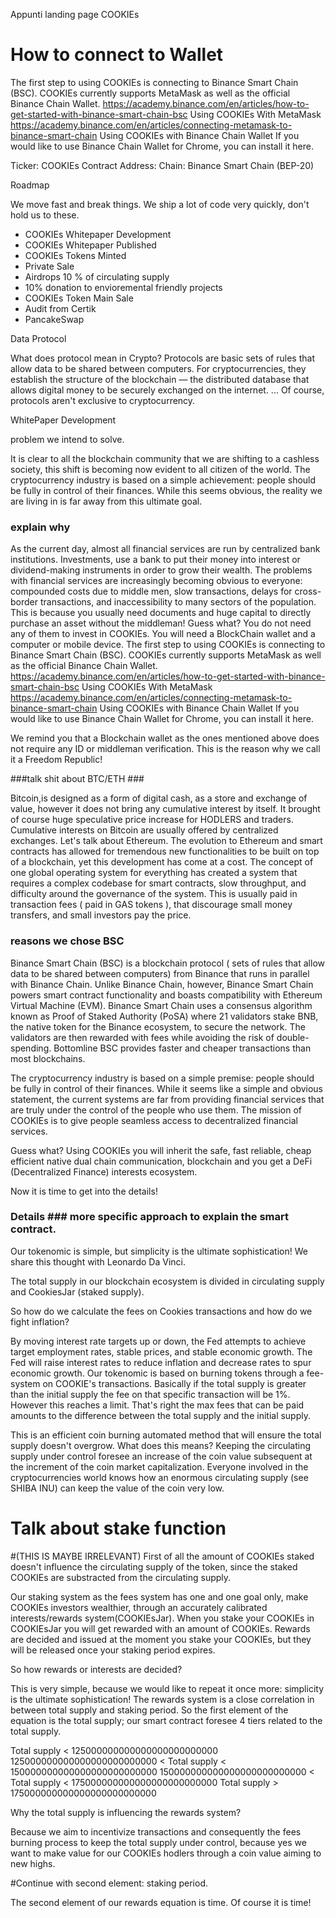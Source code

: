 Appunti landing page COOKIEs

# How to connect to Wallet

The first step to using COOKIEs is connecting to Binance Smart Chain (BSC). COOKIEs currently supports MetaMask as well as the official Binance Chain Wallet.
https://academy.binance.com/en/articles/how-to-get-started-with-binance-smart-chain-bsc
Using COOKIEs With MetaMask
https://academy.binance.com/en/articles/connecting-metamask-to-binance-smart-chain
Using COOKIEs with Binance Chain Wallet
If you would like to use Binance Chain Wallet for Chrome, you can install it here.

Ticker: COOKIEs
Contract Address:
Chain: Binance Smart Chain (BEP-20)



Roadmap

We move fast and break things. We ship a lot of code very quickly, don't hold us to these.
- COOKIEs Whitepaper Development
- COOKIEs Whitepaper Published
- COOKIEs Tokens Minted
- Private Sale
- Airdrops 10 % of circulating supply
- 10% donation to envioremental friendly projects
- COOKIEs Token Main Sale
- Audit from Certik
- PancakeSwap





Data Protocol

What does protocol mean in Crypto?
Protocols are basic sets of rules that allow data to be shared between computers. For cryptocurrencies, they establish the structure of the blockchain — the distributed database that allows digital money to be securely exchanged on the internet. ... Of course, protocols aren't exclusive to cryptocurrency.



WhitePaper Development

problem we intend to solve.

It is clear to all the blockchain community that we are shifting to a cashless society,
this shift is becoming now evident to all citizen of the world.
The cryptocurrency industry is based on a simple achievement: people should be fully in control of their finances.
While this seems obvious, the reality we are living in is far away from this ultimate goal.
### explain why ###
As the current day, almost all financial services are run by centralized bank institutions. Investments, use a bank to put their money into interest or dividend-making instruments in order to grow their wealth. The problems with financial services are increasingly becoming obvious to everyone: compounded costs due to middle men, slow transactions, delays for cross-border transactions, and inaccessibility to many sectors of the population.
This is because you usually need documents and huge capital to directly purchase an asset without the middleman!
Guess what? You do not need any of them to invest in COOKIEs.
You will need a BlockChain wallet and a computer or mobile device.
The first step to using COOKIEs is connecting to Binance Smart Chain (BSC). COOKIEs currently supports MetaMask as well as the official Binance Chain Wallet.
https://academy.binance.com/en/articles/how-to-get-started-with-binance-smart-chain-bsc
Using COOKIEs With MetaMask
https://academy.binance.com/en/articles/connecting-metamask-to-binance-smart-chain
Using COOKIEs with Binance Chain Wallet
If you would like to use Binance Chain Wallet for Chrome, you can install it here.

We remind you that a Blockchain wallet as the ones mentioned above does not require any ID or middleman verification. This is the reason why we call it a Freedom Republic!

###talk shit about BTC/ETH ###

Bitcoin,is designed as a form of digital cash, as a store and exchange of value, however it does not bring any cumulative interest by itself. It brought of course huge speculative price increase for HODLERS and traders. Cumulative interests on Bitcoin are usually offered by centralized exchanges. Let's talk about Ethereum. The evolution to Ethereum and smart contracts has allowed for tremendous new functionalities to be built on top of a blockchain, yet this development has come at a cost. The concept of one global operating system for everything has created a system that requires a complex codebase for smart contracts, slow throughput, and difficulty around the governance of the system. This is usually paid in transaction fees ( paid in GAS tokens ), that discourage small money transfers, and small investors pay the price.

### reasons we chose BSC ###

Binance Smart Chain (BSC) is a blockchain protocol ( sets of rules that allow data to be shared between computers) from Binance that runs in parallel with Binance Chain. Unlike Binance Chain, however, Binance Smart Chain powers smart contract functionality and boasts compatibility with Ethereum Virtual Machine (EVM).
Binance Smart Chain uses a consensus algorithm known as Proof of Staked Authority (PoSA) where 21 validators stake BNB, the native token for the Binance ecosystem, to secure the network.
The validators are then rewarded with fees while avoiding the risk of double-spending.
Bottomline BSC provides faster and cheaper transactions than most blockchains.


The cryptocurrency industry is based on a simple premise: people should be fully in control of their finances. While it seems like a simple and obvious statement, the current systems are far from providing financial services that are truly under the control of the people who use them. The mission of COOKIEs is to give people seamless access to decentralized financial services.

Guess what? Using COOKIEs you will inherit the safe, fast reliable, cheap efficient native dual chain communication, blockchain and you get a DeFi (Decentralized Finance) interests ecosystem.

Now it is time to get into the details!

### Details ### more specific approach to explain the smart contract.

Our tokenomic is simple, but simplicity is the ultimate sophistication! We share this thought with Leonardo Da Vinci.

The total supply in our blockchain ecosystem is divided in circulating supply and CookiesJar (staked supply).

So how do we calculate the fees on Cookies transactions and how do we fight inflation?

By moving interest rate targets up or down, the Fed attempts to achieve target employment rates, stable prices, and stable economic growth. The Fed will raise interest rates to reduce inflation and decrease rates to spur economic growth.
Our tokenomic is based on burning tokens through a fee-system on COOKIE's transactions.
Basically if the total supply is greater than the initial supply the fee on that specific transaction will be 1%. However this reaches a limit. That's right the max fees that can be paid amounts to the difference between the total supply and the initial supply.

This is an efficient coin burning automated method that will ensure the total supply doesn't overgrow.
What does this means? Keeping the circulating supply under control foresee an increase of the coin value subsequent at the increment of the coin market capitalization.
Everyone involved in the cryptocurrencies world knows how an enormous circulating supply (see SHIBA INU) can keep the value of the coin very low.

# Talk about stake function

#(THIS IS MAYBE IRRELEVANT) First of all the amount of COOKIEs staked doesn't influence the circulating supply of the token, since the staked COOKIEs are substracted from the circulating supply.

Our staking system as the fees system has one and one goal only, make COOKIEs investors wealthier, through an accurately calibrated interests/rewards system(COOKIEsJar). When you stake your COOKIEs in COOKIEsJar you will get rewarded with an amount of COOKIEs. Rewards are decided and issued at the moment you stake your COOKIEs, but they will be released once your staking period expires.

So how rewards or interests are decided?

This is very simple, because we would like to repeat it once more:  simplicity is the ultimate sophistication!
The rewards system is a close correlation in between total supply and staking period.
So the first element of the equation is the total supply; our smart contract foresee 4 tiers related to the total supply.

Total supply < 125000000000000000000000000
125000000000000000000000000 < Total supply < 150000000000000000000000000
150000000000000000000000000 < Total supply < 175000000000000000000000000
Total supply > 175000000000000000000000000

Why the total supply is influencing the rewards system?

Because we aim to incentivize transactions and consequently the fees burning process to keep the total supply under control, because yes we want to make value for our COOKIEs hodlers through a coin value aiming to new highs.

#Continue with second element: staking period.

The second element of our rewards equation is time. Of course it is time!
